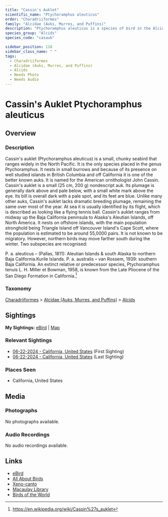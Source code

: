 ```yaml
---
title: "Cassin's Auklet"
scientific_name: "Ptychoramphus aleuticus"
order: "Charadriiformes"
family: "Alcidae (Auks, Murres, and Puffins)"
description: "Ptychoramphus aleuticus is a species of bird in the Alcidae (Auks, Murres, and Puffins) family. It has been observed 3 times."
species_group: "Alcids"
species_code: "casauk"

sidebar_position: 118
sidebar_class_name: " "
tags: 
  - Charadriiformes
  - Alcidae (Auks, Murres, and Puffins)
  - Alcids
  - Needs Photo
  - Needs Audio
---
```


# Cassin's Auklet <span className='sci_name'>Ptychoramphus aleuticus</span>

## Overview

### Description
Cassin's auklet (Ptychoramphus aleuticus) is a small, chunky seabird that ranges widely in the North Pacific. It is the only species placed in the genus Ptychoramphus. It nests in small burrows and because of its presence on well studied islands in British Columbia and off California it is one of the better known auks. It is named for the American ornithologist John Cassin.
Cassin's auklet is a small (25 cm, 200 g) nondescript auk. Its plumage is generally dark above and pale below, with a small white mark above the eye. Its bill is overall dark with a pale spot, and its feet are blue. Unlike many other auks, Cassin's auklet lacks dramatic breeding plumage, remaining the same over most of the year. At sea it is usually identified by its flight, which is described as looking like a flying tennis ball.
Cassin's auklet ranges from midway up the Baja California peninsula to Alaska's Aleutian Islands, off North America. It nests on offshore islands, with the main population stronghold being Triangle Island off Vancouver Island's Cape Scott, where the population is estimated to be around 55,0000 pairs. It is not known to be migratory. However, northern birds may move farther south during the winter.
Two subspecies are recognised:

P. a. aleuticus – (Pallas, 1811): Aleutian Islands & south Alaska to northern Baja California.Kurile Islands.
P. a. australis – van Rossem, 1939: southern Baja California.
An extinct relative or predecessor species, Ptychoramphus tenuis L. H. Miller et Bowman, 1958, is known from the Late Pliocene of the San Diego Formation in California.[^1]

[^1]: https://en.wikipedia.org/wiki/Cassin%27s_auklet

### Taxonomy
[Charadriiformes](/tags/charadriiformes) > [Alcidae (Auks, Murres, and Puffins)](/tags/alcidae-auks-murres-and-puffins) > [Alcids](/tags/alcids)


## Sightings

**My Sightings:** [eBird](https://ebird.org/lifelist?r=world&time=life&spp=casauk) | [Map](/map?species_code=casauk)

### Relevant Sightings

* [06-22-2024 - California, United States](https://ebird.org/checklist/S183306529) (First Sighting)
* [06-22-2024 - California, United States](https://ebird.org/checklist/S183306531) (Last Sighting)

### Places Seen

* California, United States



## Media
### Photographs
No photographs available.

### Audio Recordings
No audio recordings available.

## Links
* [eBird](https://ebird.org/species/casauk) 
* [All About Birds](https://www.allaboutbirds.org/guide/casauk) 
* [Xeno-canto](https://www.xeno-canto.org/species/ptychoramphus-aleuticus) 
* [Macaulay Library](https://search.macaulaylibrary.org/catalog?taxonCode=casauk&sort=rating_rank_desc)
* [Birds of the World](https://birdsoftheworld.org/bow/species/casauk)

